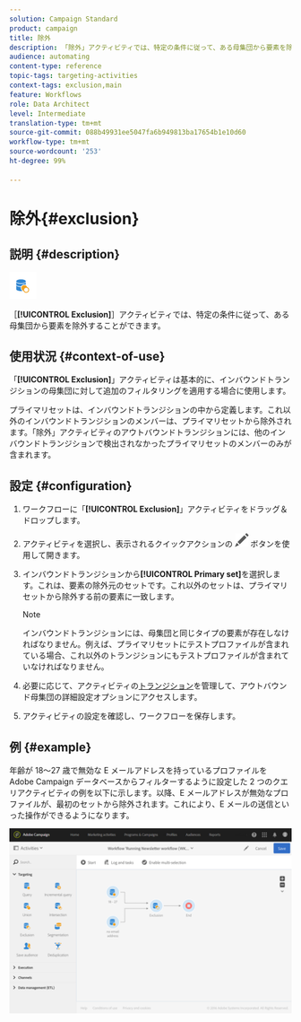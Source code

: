```yaml
---
solution: Campaign Standard
product: campaign
title: 除外
description: 「除外」アクティビティでは、特定の条件に従って、ある母集団から要素を除外することができます。
audience: automating
content-type: reference
topic-tags: targeting-activities
context-tags: exclusion,main
feature: Workflows
role: Data Architect
level: Intermediate
translation-type: tm+mt
source-git-commit: 088b49931ee5047fa6b949813ba17654b1e10d60
workflow-type: tm+mt
source-wordcount: '253'
ht-degree: 99%

---
```



# 除外{#exclusion}

## 説明 {#description}

![](assets/exclusion.png)

［**[!UICONTROL Exclusion]**］アクティビティでは、特定の条件に従って、ある母集団から要素を除外することができます。

## 使用状況 {#context-of-use}

「**[!UICONTROL Exclusion]**」アクティビティは基本的に、インバウンドトランジションの母集団に対して追加のフィルタリングを適用する場合に使用します。

プライマリセットは、インバウンドトランジションの中から定義します。これ以外のインバウンドトランジションのメンバーは、プライマリセットから除外されます。「除外」アクティビティのアウトバウンドトランジションには、他のインバウンドトランジションで検出されなかったプライマリセットのメンバーのみが含まれます。

## 設定 {#configuration}

1. ワークフローに「**[!UICONTROL Exclusion]**」アクティビティをドラッグ＆ドロップします。
1. アクティビティを選択し、表示されるクイックアクションの ![](assets/edit_darkgrey-24px.png) ボタンを使用して開きます。
1. インバウンドトランジションから&#x200B;**[!UICONTROL Primary set]**&#x200B;を選択します。これは、要素の除外元のセットです。これ以外のセットは、プライマリセットから除外する前の要素に一致します。

   >[!NOTE]
   >
   >インバウンドトランジションには、母集団と同じタイプの要素が存在しなければなりません。例えば、プライマリセットにテストプロファイルが含まれている場合、これ以外のトランジションにもテストプロファイルが含まれていなければなりません。

1. 必要に応じて、アクティビティの[トランジション](../../automating/using/activity-properties.md)を管理して、アウトバウンド母集団の詳細設定オプションにアクセスします。
1. アクティビティの設定を確認し、ワークフローを保存します。

## 例 {#example}

年齢が 18～27 歳で無効な E メールアドレスを持っているプロファイルを Adobe Campaign データベースからフィルターするように設定した 2 つのクエリアクティビティの例を以下に示します。以降、E メールアドレスが無効なプロファイルが、最初のセットから除外されます。これにより、E メールの送信といった操作ができるようになります。

![](assets/wkf_exclusion_example.png)

